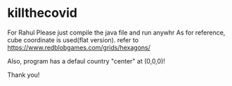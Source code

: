 # killthecovid
For Rahul
Please just compile the java file and run anywhr
As for reference, cube coordinate is used(flat version).
refer to https://www.redblobgames.com/grids/hexagons/

Also, program has a defaul country "center" at (0,0,0)!

Thank you!
